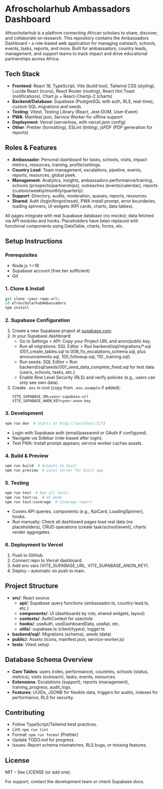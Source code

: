 # Afroscholarhub Ambassadors Dashboard

Afroscholarhub is a platform connecting African scholars to share, discover, and collaborate on research. This repository contains the Ambassadors Dashboard – a role-based web application for managing outreach, schools, events, tasks, reports, and more. Built for ambassadors, country leads, management, and support teams to track impact and drive educational partnerships across Africa.

## Tech Stack
- **Frontend**: React 18, TypeScript, Vite (build tool), Tailwind CSS (styling), Lucide React (icons), React Router (routing), React Hot Toast (notifications), Chart.js + React-Chartjs-2 (charts)
- **Backend/Database**: Supabase (PostgreSQL with auth, RLS, real-time), custom SQL migrations and seeds
- **Testing**: Vitest, Testing Library (React, Jest-DOM, User-Event)
- **PWA**: Manifest.json, Service Worker for offline support
- **Deployment**: Vercel (serverless, with vercel.json config)
- **Other**: Prettier (formatting), ESLint (linting), jsPDF (PDF generation for reports)

## Roles & Features
- **Ambassador**: Personal dashboard for tasks, schools, visits, impact metrics, resources, training, profile/settings.
- **Country Lead**: Team management, escalations, pipeline, events, reports, resources, global peek.
- **Management**: Analytics, insights, ambassadors performance/training, schools (prospects/partnerships), outreaches (events/calendar), reports (custom/weekly/monthly/quarterly).
- **Support**: Directory, audits, moderation, queues, reports, resources.
- **Shared**: Auth (login/forgot/reset), PWA install prompt, error boundaries, loading spinners, UI widgets (KPI cards, charts, data tables).

All pages integrate with real Supabase database (no mocks); data fetched via API modules and hooks. Placeholders have been replaced with functional components using DataTable, charts, forms, etc.

## Setup Instructions

### Prerequisites
- Node.js >=18
- Supabase account (free tier sufficient)
- Git

### 1. Clone & Install
```bash
git clone <your-repo-url>
cd afroscholarhubAmbassadors
npm install
```

### 2. Supabase Configuration
1. Create a new Supabase project at [supabase.com](https://supabase.com).
2. In your Supabase dashboard:
   - Go to Settings > API: Copy your Project URL and anon/public key.
   - Run all migrations: SQL Editor > Run backend/sql/migrations/*.sql (001_create_tables.sql to 008_fix_escalations_schema.sql, plus announcements.sql, 100_followup.sql, 110._training.sql).
   - Run seeds: SQL Editor > Run backend/sql/seeds/001_seed_data_complete_fixed.sql for test data (users, schools, tasks, etc.).
   - Enable Row Level Security (RLS) and verify policies (e.g., users can only see own data).
3. Create `.env` in root (copy from `.env.example` if added):
   ```
   VITE_SUPABASE_URL=your-supabase-url
   VITE_SUPABASE_ANON_KEY=your-anon-key
   ```

### 3. Development
```bash
npm run dev  # Starts at http://localhost:5173
```
- Login with Supabase auth (email/password or OAuth if configured).
- Navigate via Sidebar (role-based after login).
- Test PWA: Install prompt appears; service worker caches assets.

### 4. Build & Preview
```bash
npm run build  # Outputs to dist/
npm run preview  # Local server for built app
```

### 5. Testing
```bash
npm run test  # Run all tests
npm run test:ui  # UI mode
npm run test:coverage  # Coverage report
```
- Covers API queries, components (e.g., KpiCard, LoadingSpinner), hooks.
- Run manually: Check all dashboard pages load real data (no placeholders), CRUD operations (create task/school/event), charts render aggregates.

### 6. Deployment to Vercel
1. Push to GitHub.
2. Connect repo to Vercel dashboard.
3. Add env vars (VITE_SUPABASE_URL, VITE_SUPABASE_ANON_KEY).
4. Deploy – automatic on push to main.

## Project Structure
- **src/**: React source
  - **api/**: Supabase query functions (ambassador.ts, country-lead.ts, etc.)
  - **components/**: UI (dashboards by role, shared widgets, layout)
  - **contexts/**: AuthContext for user/role
  - **hooks/**: useAuth, useDashboardData, useApi, etc.
  - **utils/**: supabase.ts (client/types), logger.ts
- **backend/sql/**: Migrations (schema), seeds (data)
- **public/**: Assets (icons, manifest.json, service-worker.js)
- **tests**: Vitest setup

## Database Schema Overview
- **Core Tables**: users (roles, performance), countries, schools (status, metrics), visits (outreach), tasks, events, resources.
- **Extensions**: Escalations (support), reports (management), training_progress, audit_logs.
- **Features**: UUIDs, JSONB for flexible data, triggers for audits, indexes for performance, RLS for security.

## Contributing
- Follow TypeScript/Tailwind best practices.
- Lint: `npm run lint`
- Format: `npm run format` (Prettier)
- Update TODO.md for progress.
- Issues: Report schema mismatches, RLS bugs, or missing features.

## License
MIT – See LICENSE (or add one).

For support, contact the development team or check Supabase docs.
